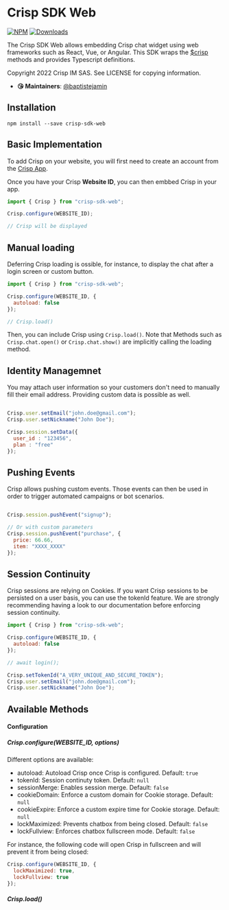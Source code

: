 # Crisp SDK Web

[![NPM](https://img.shields.io/npm/v/crisp-api.svg)](https://www.npmjs.com/package/crisp-sdk-web) [![Downloads](https://img.shields.io/npm/dt/crisp-sdk-web.svg)](https://www.npmjs.com/package/crisp-sdk-web)

The Crisp SDK Web allows embedding Crisp chat widget using web frameworks such as React, Vue, or Angular. This SDK wraps the [$crisp](https://docs.crisp.chat/guides/chatbox-sdks/web-sdk/dollar-crisp/) methods and provides Typescript definitions.	 

Copyright 2022 Crisp IM SAS. See LICENSE for copying information.

* **😘 Maintainers**: [@baptistejamin](https://github.com/baptistejamin)

## Installation

`npm install --save crisp-sdk-web`

## Basic Implementation

To add Crisp on your website, you will first need to create an account from the [Crisp App](https://app.crisp.chat/initiate/signup/).

Once you have your Crisp **Website ID**, you can then embbed Crisp in your app.

```javascript
import { Crisp } from "crisp-sdk-web";

Crisp.configure(WEBSITE_ID);

// Crisp will be displayed
```

## Manual loading

Deferring Crisp loading is ossible, for instance, to display the chat after a login screen or custom button.

```javascript
import { Crisp } from "crisp-sdk-web";

Crisp.configure(WEBSITE_ID, {
  autoload: false
});

// Crisp.load()
```

Then, you can include Crisp using `Crisp.load()`. Note that Methods such as `Crisp.chat.open()` or  `Crisp.chat.show()` are implicitly calling the loading method.

## Identity Managemnet

You may attach user information so your customers don't need to manually fill their email address. Providing custom data is possible as well.

```javascript

Crisp.user.setEmail("john.doe@gmail.com");
Crisp.user.setNickname("John Doe");

Crisp.session.setData({
  user_id : "123456",
  plan : "free"
});
```

## Pushing Events

Crisp allows pushing custom events. Those events can then be used in order to trigger automated campaigns or bot scenarios.

```javascript

Crisp.session.pushEvent("signup");

// Or with custom parameters
Crisp.session.pushEvent("purchase", {
  price: 66.66,
  item: "XXXX_XXXX"
});
```

## Session Continuity

Crisp sessions are relying on Cookies. If you want Crisp sessions to be persisted on a user basis, you can use the tokenId feature. We are strongly recommending having a look to our documentation before enforcing session continuity.

```javascript
import { Crisp } from "crisp-sdk-web";

Crisp.configure(WEBSITE_ID, {
  autoload: false
});

// await login();

Crisp.setTokenId("A_VERY_UNIQUE_AND_SECURE_TOKEN");
Crisp.user.setEmail("john.doe@gmail.com");
Crisp.user.setNickname("John Doe");

```

## Available Methods

#### Configuration

##### Crisp.configure(WEBSITE_ID, options)

Different options are available:

- autoload: Autoload Crisp once Crisp is configured. Default: `true`
- tokenId: Session continuty token. Default: `null`
- sessionMerge: Enables session merge. Default: `false`
- cookieDomain: Enforce a custom domain for Cookie storage. Default: `null`
- cookieExpire: Enforce a custom expire time for Cookie storage. Default: `null`
- lockMaximized: Prevents chatbox from being closed. Default: `false`
- lockFullview: Enforces chatbox fullscreen mode. Default: `false`

For instance, the following code will open Crisp in fullscreen and will prevent it from being closed:

```javascript
Crisp.configure(WEBSITE_ID, {
  lockMaximized: true,
  lockFullview: true
});
```

##### Crisp.load()